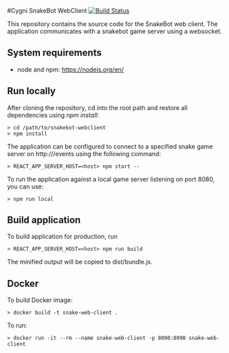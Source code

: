 #Cygni SnakeBot WebClient
[![Build Status](http://jenkins.snake.cygni.se/buildStatus/icon?job=snakebot-webclient)](http://jenkins.snake.cygni.se/job/snakebot-webclient/)

This repository contains the source code for the SnakeBot web client. The application communicates with a snakebot game
server using a websocket.

## System requirements

- node and npm: https://nodejs.org/en/

## Run locally

After cloning the repository, cd into the root path and restore all dependencies using _npm install_:

```
> cd /path/to/snakebot-webclient
> npm install
```

The application can be configured to connect to a specified snake game server on http://<host>/events using the
following command:

```
> REACT_APP_SERVER_HOST=<host> npm start --
```

To run the application against a local game server listening on port 8080, you can use:

```
> npm run local
```

## Build application

To build application for production, run

```
> REACT_APP_SERVER_HOST=<host> npm run build
```

The minified output will be copied to dist/bundle.js.

## Docker

To build Docker image:

```
> docker build -t snake-web-client .
```

To run:

```
> docker run -it --rm --name snake-web-client -p 8090:8090 snake-web-client
```
